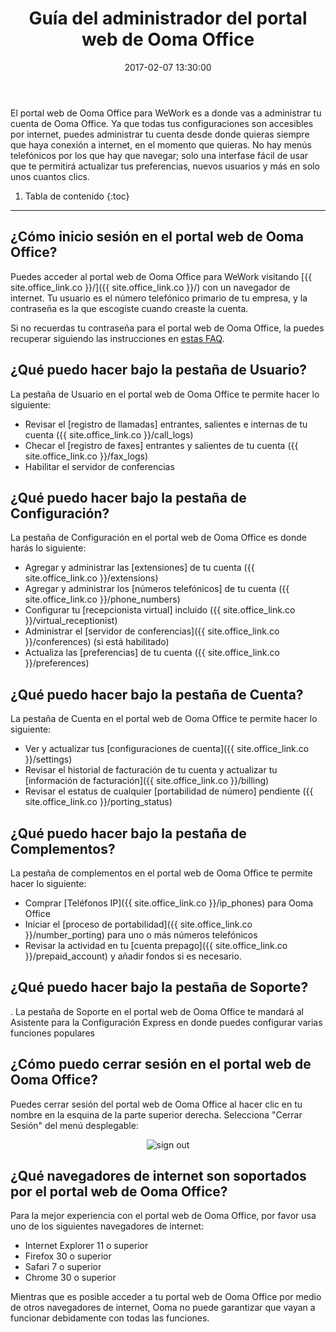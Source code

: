 ﻿---
layout: post
title:  Guía del administrador del portal web de Ooma Office
date:   2017-02-07 13:30:00
country: [Colombia]
language: [Spanish]
locale: [co-es]
category: [wework]
tags: [ooma-office-manager, wework]
---

El portal web de Ooma Office para WeWork es a donde vas a administrar tu cuenta de Ooma Office. Ya que todas tus configuraciones son accesibles por internet, puedes administrar tu cuenta desde donde quieras siempre que haya conexión a internet, en el momento que quieras. No hay menús telefónicos por los que hay que navegar; solo una interfase fácil de usar que te permitirá actualizar tus preferencias, nuevos usuarios y más en solo unos cuantos clics.

1. Tabla de contenido
{:toc}
* * *

## ¿Cómo inicio sesión en el portal web de Ooma Office?

Puedes acceder al portal web de Ooma Office para WeWork visitando [{{ site.office_link.co }}/]({{ site.office_link.co }}/) con un navegador de internet. Tu usuario es el número telefónico primario de tu empresa, y la contraseña es la que escogiste cuando creaste la cuenta.

Si no recuerdas tu contraseña para el portal web de Ooma Office, la puedes recuperar siguiendo las instrucciones en [estas FAQ](/co/es/recovering-a-lost-password).

## ¿Qué puedo hacer bajo la pestaña de Usuario?

La pestaña de Usuario en el portal web de Ooma Office te permite hacer lo siguiente:

* Revisar el [registro de llamadas] entrantes, salientes e internas de tu cuenta ({{ site.office_link.co }}/call_logs)
* Checar el [registro de faxes] entrantes y salientes de tu cuenta ({{ site.office_link.co }}/fax_logs)
* Habilitar el servidor de conferencias

## ¿Qué puedo hacer bajo la pestaña de Configuración?

La pestaña de Configuración en el portal web de Ooma Office es donde harás lo siguiente:

* Agregar y administrar las [extensiones] de tu cuenta ({{ site.office_link.co }}/extensions)
* Agregar y administrar los [números telefónicos] de tu cuenta ({{ site.office_link.co }}/phone_numbers)
* Configurar tu [recepcionista virtual] incluido ({{ site.office_link.co }}/virtual_receptionist)
* Administrar el [servidor de conferencias]({{ site.office_link.co }}/conferences) (si está habilitado)
* Actualiza las [preferencias] de tu cuenta ({{ site.office_link.co }}/preferences)

## ¿Qué puedo hacer bajo la pestaña de Cuenta?

La pestaña de Cuenta en el portal web de Ooma Office te permite hacer lo siguiente:

* Ver y actualizar tus [configuraciones de cuenta]({{ site.office_link.co }}/settings)
* Revisar el historial de facturación de tu cuenta y actualizar tu [información de facturación]({{ site.office_link.co }}/billing)
* Revisar el estatus de cualquier [portabilidad de número] pendiente ({{ site.office_link.co }}/porting_status)

## ¿Qué puedo hacer bajo la pestaña de Complementos?

La pestaña de complementos en el portal web de Ooma Office te permite hacer lo siguiente:

* Comprar [Teléfonos IP]({{ site.office_link.co }}/ip_phones) para Ooma Office
* Iniciar el [proceso de portabilidad]({{ site.office_link.co }}/number_porting) para uno o más números telefónicos
* Revisar la actividad en tu [cuenta prepago]({{ site.office_link.co }}/prepaid_account) y añadir fondos si es necesario.

## ¿Qué puedo hacer bajo la pestaña de Soporte?
.
La pestaña de Soporte en el portal web de Ooma Office te mandará al Asistente para la Configuración Express en donde puedes configurar varias funciones populares

## ¿Cómo puedo cerrar sesión en el portal web de Ooma Office?

Puedes cerrar sesión del portal web de Ooma Office al hacer clic en tu nombre en la esquina de la parte superior derecha. Selecciona "Cerrar Sesión" del menú desplegable:
<center><img alt="sign out" src="{{ site.baseurl }}/assets/images/ooma_office_manager/sign_out.png" /></center>

## ¿Qué navegadores de internet son soportados por el portal web de Ooma Office?

Para la mejor experiencia con el portal web de Ooma Office, por favor usa uno de los siguientes navegadores de internet:

* Internet Explorer 11 o superior
* Firefox 30 o superior
* Safari 7 o superior
* Chrome 30 o superior

Mientras que es posible acceder a tu portal web de Ooma Office por medio de otros navegadores de internet, Ooma no puede garantizar que vayan a funcionar debidamente con todas las funciones.
